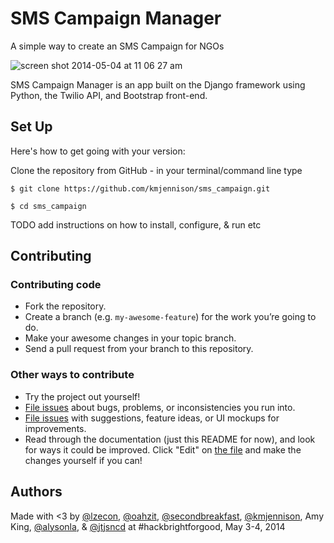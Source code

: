 # SMS Campaign Manager

A simple way to create an SMS Campaign for NGOs

![screen shot 2014-05-04 at 11 06 27 am](https://cloud.githubusercontent.com/assets/5600355/2873673/ea382c46-d3b6-11e3-93ce-9e3abe3643ea.png)

SMS Campaign Manager is an app built on the Django framework using Python, the Twilio API, and Bootstrap front-end.

## Set Up

Here's how to get going with your version:

Clone the repository from GitHub - in your terminal/command line type

`$ git clone https://github.com/kmjennison/sms_campaign.git`

`$ cd sms_campaign`

TODO add instructions on how to install, configure, & run etc

## Contributing

### Contributing code

- Fork the repository.
- Create a branch (e.g. `my-awesome-feature`) for the work you’re going to do.
- Make your awesome changes in your topic branch.
- Send a pull request from your branch to this repository.

### Other ways to contribute

- Try the project out yourself!
- [File issues](https://github.com/kmjennison/sms_campaign/issues/new) about bugs,
  problems, or inconsistencies you run into.
- [File issues](https://github.com/kmjennison/sms_campaign/issues/new) with suggestions,
  feature ideas, or UI mockups for improvements.
- Read through the documentation (just this README for now), and look for ways
  it could be improved. Click "Edit" on [the file](https://github.com/kmjennison/sms_campaign/blob/master/README.md)
  and make the changes yourself if you can!


## Authors

Made with <3 by [@lzecon](https://github.com/lzecon), [@oahzit](https://github.com/oahzit), [@secondbreakfast](https://github.com/secondbreakfast), [@kmjennison](https://github.com/kmjennison), Amy King, [@alysonla](https://github.com/alysonla), & [@jtjsncd](https://github.com/jignab) at #hackbrightforgood, May 3-4, 2014
